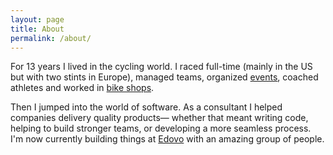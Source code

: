 ```yaml
---
layout: page
title: About
permalink: /about/
---
```


For 13 years I lived in the cycling world. I raced full-time (mainly in the US but with two stints in Europe), managed teams, organized [events](https://www.abdcycling.com), coached athletes and worked in [bike shops](http://www.prairiepathcycles.com).

Then I jumped into the world of software. As a consultant I helped
companies delivery quality products— whether that meant writing code,
helping to build stronger teams, or developing a more seamless process.
I'm now currently building things at [Edovo](https://www.edovo.com) with an amazing group of
people.

